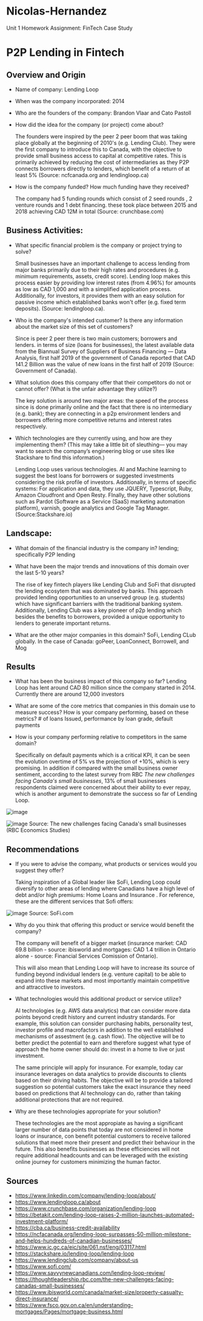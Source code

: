 # Nicolas-Hernandez
Unit 1 Homework Assignment: FinTech Case Study
# P2P Lending in Fintech

## Overview and Origin

* Name of company: Lending Loop 

* When was the company incorporated: 2014

* Who are the founders of the company: Brandon Vlaar and Cato Pastoll

* How did the idea for the company (or project) come about? 
 
   The founders were inspired by the peer 2 peer boom that was taking place globally at the beginning of 2010's (e.g. Lending Club). They were the first company to introduce        this to Canada, with the objective to provide small business access to capital at competitive rates. This is primarily achieved by reducing the cost of intermediaries as they    P2P connects borrowers directly to lenders, which benefit of a return of at least 5% (Source: ncfcanada.org and lendingloop.ca)

* How is the company funded? How much funding have they received? 

  The company had 5 funding rounds which consist of 2 seed rounds , 2 venture rounds and 1 debt financing. these took place between 2015 and 2018 achieving CAD 12M in total       (Source: crunchbase.com)


## Business Activities:

* What specific financial problem is the company or project trying to solve? 

  Small businesses have an important challenge to access lending from major banks primarily due to their high rates and procedures (e.g. minimum requirements, assets, credit       score). Lending loop makes this process easier by providing low interest rates (from 4.96%) for amounts as low as CAD 1,000 and with a simplified application process.           Additionally, for investors, it provides them with an easy solution for passive income which established banks won't offer (e.g. fixed term deposits). (Source:                   lendingloop.ca). 

* Who is the company's intended customer?  Is there any information about the market size of this set of customers? 

  Since is peer 2 peer there is two main customers; borrowers and lenders. in terms of size (loans for businesses), the latest available data from the Biannual Survey of           Suppliers of Business Financing — Data Analysis, first half 2019 of the government of Canada reported that CAD 141.2 Billion was the value of new loans in the first half of     2019 (Source: Government of Canada). 

* What solution does this company offer that their competitors do not or cannot offer? (What is the unfair advantage they utilize?) 

  The key solution is around two major areas:  the speed of the process since is done primarily online and the fact that there is no intermediary (e.g. bank); they are             connecting in a p2p environment lenders and borrowers offering more competitive returns and interest rates respectively. 

* Which technologies are they currently using, and how are they implementing them? (This may take a little bit of sleuthing–– you may want to search the company’s engineering blog or use sites like Stackshare to find this information.) 

  Lending Loop uses various technologies. AI and Machine learning to suggest the best loans for borrowers or suggested investments considering the risk profile of investors.       Additionally, in terms of specific systems: For application and data, they use JQUERY, Typescript, Ruby, Amazon Cloudfront and Open Resty. FInally, they have other               solutions such as Pardot (Software as a Service (SaaS) marketing automation platform), varnish, google analytics and Google Tag Manager. (Source:Stackshare.io)

## Landscape:

* What domain of the financial industry is the company in? lending; specifically P2P lending

* What have been the major trends and innovations of this domain over the last 5-10 years? 

  The rise of key fintech players like Lending Club and SoFi that disrupted the lending ecosytem that was dominated by banks. This approach provided lending opportunities to an   unserved group (e.g. students) which have significant barriers with the traditional banking system. Additionally, Lending Club was a key pioneer of p2p lending which besides     the benefits to borrowers, provided a unique opportunity to lenders to generate important returns.  

* What are the other major companies in this domain? SoFi, Lending CLub globally. In the case of Canada: goPeer, LoanConnect, Borrowell, and Mog

## Results

* What has been the business impact of this company so far? Lending Loop has lent around CAD 80 million since the company started in 2014. Currently there are around 12,000 investors 

* What are some of the core metrics that companies in this domain use to measure success? How is your company performing, based on these metrics? # of loans Issued, performance by loan grade, default payments

* How is your company performing relative to competitors in the same domain? 

  Specifically on default payments which is a critical KPI, it can be seen the evolution overtime of 5% vs the projection of +10%, which is very promising. In addition if         compared with the small business owner sentiment, according to the latest survey from RBC _The new challenges facing Canada's small businesses_, 13% of small businesses         respondents claimed were concerned about their ability to ever repay, which is another argument to demonstrate the success so far of Lending Loop. 

![image](https://user-images.githubusercontent.com/89788967/155826917-63170429-73f4-49b9-ba3c-4ea94ed78dff.png)

![image](https://user-images.githubusercontent.com/89788967/155826987-9e7501a9-659b-4aae-b5da-7e7b81c9fc9c.png)
Source: The new challenges facing Canada's small businesses (RBC Economics Studies)

## Recommendations

* If you were to advise the company, what products or services would you suggest they offer? 

  Taking inspiration of a Global leader like SoFi, Lending Loop could diversify to other areas of lending where Canadians have a high level of debt and/or high premiums: Home     Loans and Insurance . For reference, these are the different services that Sofi offers:

![image](https://user-images.githubusercontent.com/89788967/155827425-d4ced48e-97f8-4098-95b0-2fda42cc1fab.png)
Source: SoFi.com

* Why do you think that offering this product or service would benefit the company? 
 
  The company will benefit of a bigger market (insurance market: CAD 69.8 billion - source: ibisworld and mortgages: CAD 1.4 trillion in Ontario alone - source: Financial         Services Comission of Ontario). 

  This will also mean that Lending Loop will have to increase its source of funding beyond individual lenders (e.g. venture capital) to be able to expand into these markets and   most importantly maintain competitive and attracctive to investors. 
 
* What technologies would this additional product or service utilize? 
 
  AI technologies (e.g. AWS data analytics) that can consider more data points beyond credit history and current industry standards. For example, this solution can consider       purchasing habits, personality test, investor profile and macrofactors in addition to the well established mechanisms of assestment (e.g. cash flow). The objective will be to   better predict the potential to earn and therefore suggest what type of approach the home owner should do: invest in a home to live or just investment. 

  The same principle will apply for insurance. For example, today car insurance leverages on data analytics to provide discounts to clients based on their driving habits. The     objective will be to provide a tailored suggestion so potential customers take the exact insurance they need based on predictions that AI technology can do, rather than taking   additional protections that are not required. 

* Why are these technologies appropriate for your solution? 

  These technologies are the most appropiate as having a significant larger number of data points that today are not considered in home loans or insurance, con benefit potential   customers to receive tailored solutions that meet more their present and predict their behaviour in the future. This also benefits businesses as these efficiencies will not     require additional headcounts and can be leveraged with the existing online journey for customers minimizing the human factor. 

## Sources 

* https://www.linkedin.com/company/lending-loop/about/
* https://www.lendingloop.ca/about
* https://www.crunchbase.com/organization/lending-loop
* https://betakit.com/lending-loop-raises-2-million-launches-automated-investment-platform/
* https://cba.ca/business-credit-availability
* https://ncfacanada.org/lending-loop-surpasses-50-million-milestone-and-helps-hundreds-of-canadian-businesses/
* https://www.ic.gc.ca/eic/site/061.nsf/eng/03117.html
* https://stackshare.io/lending-loop/lending-loop
* https://www.lendingclub.com/company/about-us
* https://www.sofi.com/
* https://www.savvynewcanadians.com/lending-loop-review/
* https://thoughtleadership.rbc.com/the-new-challenges-facing-canadas-small-businesses/
* https://www.ibisworld.com/canada/market-size/property-casualty-direct-insurance/
* https://www.fsco.gov.on.ca/en/understanding-mortgages/Pages/mortgage-business.html
